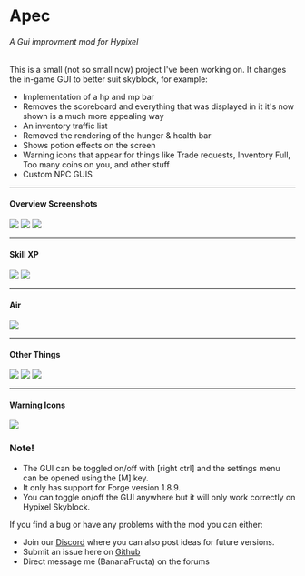 # Apec
###### A Gui improvment mod for Hypixel 

This is a small (not so small now) project I've been working on. It changes the in-game GUI to better suit skyblock, for example:

* Implementation of a hp and mp bar
* Removes the scoreboard and everything that was displayed in it it's now shown is a much more appealing way
* An inventory traffic list
* Removed the rendering of the hunger & health bar
* Shows potion effects on the screen
* Warning icons that appear for things like Trade requests, Inventory Full, Too many coins on you, and other stuff
* Custom NPC GUIS

___

#### Overview Screenshots
![](https://hypixel.net/attachments/jkh-png.1857496/)
![](https://hypixel.net/attachments/png.1857497/)
![](https://hypixel.net/attachments/png.1866595/)

___

#### Skill XP

![](https://hypixel.net/attachments/yitu-png.1857498/)
![](https://hypixel.net/attachments/png.1857500/)

___

#### Air

![](https://hypixel.net/attachments/iolu-png.1857516/)

___

#### Other Things

![](https://hypixel.net/attachments/56-png.1857517/)
![](https://hypixel.net/attachments/u675-png.1857518/)
![](https://hypixel.net/attachments/45w-png.1857519/)

___

#### Warning Icons

![](https://hypixel.net/attachments/png.1857520/)

### Note! 
* The GUI can be toggled on/off with [right ctrl] and the settings menu can be opened using the [M] key.
* It only has support for Forge version 1.8.9.
* You can toggle on/off the GUI anywhere but it will only work correctly on Hypixel Skyblock.

If you find a bug or have any problems with the mod you can either:
* Join our [Discord](https://discord.gg/YXrJzpY)  where you can also post ideas for future versions.
* Submit an issue here on [Github](https://github.com/BananaFructa/Apec/issues)
* Direct message me (BananaFructa) on the forums
